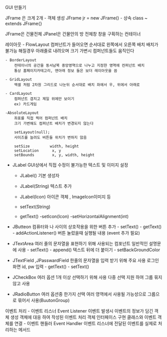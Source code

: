 GUI 만들기

JFrame 은 크게 2개 
    - 객체 생성     JFrame jr = new JFrame()
    - 상속          class ~ extends JFrame{}

JFrame은 건물전체 JPanel은 건물안의 방
전체창            창을 구획하는 컨테이너

레이아웃 
    - FlowLayout
        컴퍼넌트가 들어오면 순서대로 왼쪽에서 오른쪽 배치 
        배치가 불가능 해질경우 아래줄로 내려오며 크기 가변시 컴퍼넌트들도 움직인다

    - BorderLayout
        컨테이너의 공간을 동서남북 중앙영역으로 나누고 지정한 영역에 컨퍼넌트 배치 
        통상 홈페이지카테고리, 맨아래 정보 들은 보더 레이아웃을 씀

    - GridLayout
        엑셀 처럼 2차원 그리드로 나눈뒤 순서대로 배치 좌에서 우, 위에서 아래로 

    - CardLayout
        컴퍼넌트 겹치고 제일 위에만 보이기
        ex) 카드게임
    
    -AbsoluteLayout
        좌표를 직접 찍어 컴퍼넌트 배치
        크기 가변해도 컴퍼넌트 배치가 변경되지 않는다
        
        setLayout(null); 
        사이즈를 늘려도 버튼들 위치가 변하지 않음 

        setSize         width, height
        setLocation      x, y
        setBounds        x, y, width, height


- JLabel
     GUI상에서 직접 수정이 불가능한 텍스트 및 이미지 설정
    - JLabel() 기본 생성자 
    - JLabel(String) 텍스트 추가
    - JLabel(Icon) 아이콘 객체 , ImageIcon이미지 등

    - setText(String)
    - getText()
    -setIcon(Icon)
    -setHorizontalAlignment(int)

- JButteon
    컴퓨터와 나 사이의 상호작용을 위한 버튼 추가
        - setText()
        - getText()
        - addActionListener() 버튼 눌렀을때 실행될 내용 (event 추가 필요)

- JTextArea
    여러 줄의 문자열을 표현하기 위해 사용되는 컴포넌트 
    일반적인 설명문에 사용
        - setText()
        - append() 텍스트 뒤에 더 붙이기
        - setBackGroundColor

- JTextField ,JPasswardField 
    한줄의 문자열을 입력 받기 위해 주요 사용 
    로그인 화면 id, pw 입력
        - getText()
        - setText()

- JCheckBox
    여러 옵션 1개 이상 선택하기 위해 사용
    다중 선택 지원 하여 그룹 묶지 않고 사용
- JRadioButton
    여러 옵션중 한가지 선택 
    여러 영역에서 사용될 가능성으로 그룹으로 묶어서 사용(BuutonGroup)


이벤트 처리 
    - 이벤트 리스너 Event Listener
        이벤트 발생시 이벤트의 정보가 담긴 객체 생성
        객체에 대응 하여 작성된 이벤트 처리 객체
        인터페이스 구현 클래스와 이벤트 객체를 연결
    - 이벤트 핸들러 Event Handler
        이벤트 리스너에 전달된 이벤트를 실제로 처리하는 메서드